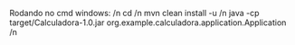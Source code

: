 Rodando no cmd windows: /n
                        cd <caminhoDaPastaCalculadora> /n
                        mvn clean install -u /n
                        java -cp target/Calculadora-1.0.jar org.example.calculadora.application.Application /n
